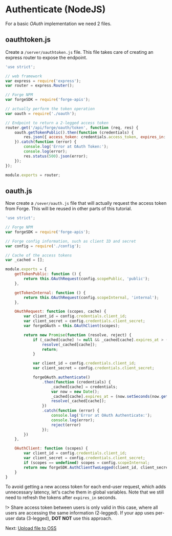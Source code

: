 # Authenticate (NodeJS)

For a basic *OAuth* implementation we need 2 files.

## oauthtoken.js

Create a `/server/oauthtoken.js` file. This file takes care of creating an express router to expose the endpoint. 

```javascript
'use strict';

// web framework
var express = require('express');
var router = express.Router();

// Forge NPM
var forgeSDK = require('forge-apis');

// actually perform the token operation
var oauth = require('./oauth');

// Endpoint to return a 2-legged access token
router.get('/api/forge/oauth/token', function (req, res) {
    oauth.getTokenPublic().then(function (credentials) {
        res.json({ access_token: credentials.access_token, expires_in: credentials.expires_in });
    }).catch(function (error) {
        console.log('Error at OAuth Token:');
        console.log(error);
        res.status(500).json(error);
    });
});

module.exports = router;
```

## oauth.js

Now create a `/sever/oauth.js` file that will actually request the access token from Forge. This will be reused in other parts of this tutorial.

```javascript
'use strict';

// Forge NPM
var forgeSDK = require('forge-apis');

// Forge config information, such as client ID and secret
var config = require('./config');

// Cache of the access tokens
var _cached = [];

module.exports = {
    getTokenPublic: function () {
        return this.OAuthRequest(config.scopePublic, 'public');
    },

    getTokenInternal: function () {
        return this.OAuthRequest(config.scopeInternal, 'internal');
    },

    OAuthRequest: function (scopes, cache) {
        var client_id = config.credentials.client_id;
        var client_secret = config.credentials.client_secret;
        var forgeOAuth = this.OAuthClient(scopes);

        return new Promise(function (resolve, reject) {
            if (_cached[cache] != null && _cached[cache].expires_at > (new Date()).getTime()) {
                resolve(_cached[cache]);
                return;
            }

            var client_id = config.credentials.client_id;
            var client_secret = config.credentials.client_secret;

            forgeOAuth.authenticate()
                .then(function (credentials) {
                    _cached[cache] = credentials;
                    var now = new Date();
                    _cached[cache].expires_at = (now.setSeconds(now.getSeconds() + credentials.expires_in));
                    resolve(_cached[cache]);
                })
                .catch(function (error) {
                    console.log('Error at OAuth Authenticate:');
                    console.log(error);
                    reject(error)
                });
        })
    },

    OAuthClient: function (scopes) {
        var client_id = config.credentials.client_id;
        var client_secret = config.credentials.client_secret;
        if (scopes == undefined) scopes = config.scopeInternal;
        return new forgeSDK.AuthClientTwoLegged(client_id, client_secret, scopes);
    }
}
```

To avoid getting a new access token for each end-user request, which adds unnecessary latency, let's cache them in global variables. Note that we still need to refresh the tokens after `expires_in` seconds.

!> Share access token between users is only valid in this case, where all users are accessing the same information (2-legged). If your app uses per-user data (3-legged), **DOT NOT** use this approach.

Next: [Upload file to OSS](/datamanagement/oss/)